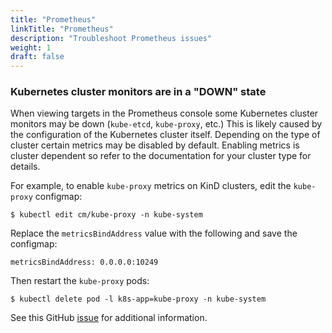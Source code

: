 ```yaml
---
title: "Prometheus"
linkTitle: "Prometheus"
description: "Troubleshoot Prometheus issues"
weight: 1
draft: false
---
```


### Kubernetes cluster monitors are in a "DOWN" state
When viewing targets in the Prometheus console some Kubernetes cluster monitors may be down (`kube-etcd`, `kube-proxy`, etc.) This is likely caused by the configuration of the Kubernetes cluster
itself. Depending on the type of cluster certain metrics may be disabled by default. Enabling metrics is cluster dependent so refer to the documentation for your cluster type for details.

For example, to enable `kube-proxy` metrics on KinD clusters, edit the `kube-proxy` configmap:
```
$ kubectl edit cm/kube-proxy -n kube-system
```
Replace the `metricsBindAddress` value with the following and save the configmap:
```
metricsBindAddress: 0.0.0.0:10249
```
Then restart the `kube-proxy` pods:
```
$ kubectl delete pod -l k8s-app=kube-proxy -n kube-system
```

See this GitHub [issue](https://github.com/prometheus-community/helm-charts/issues/204) for additional information.
